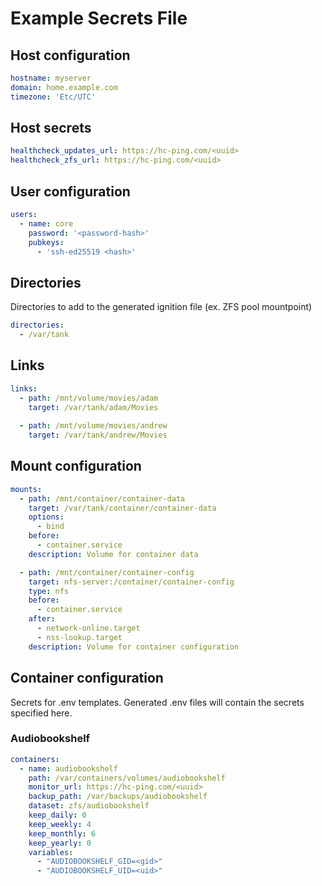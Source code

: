# Example Secrets File

## Host configuration

```yaml
hostname: myserver
domain: home.example.com
timezone: 'Etc/UTC'
```

## Host secrets

```yaml
healthcheck_updates_url: https://hc-ping.com/<uuid>
healthcheck_zfs_url: https://hc-ping.com/<uuid>
```

## User configuration

```yaml
users:
  - name: core
    password: '<password-hash>'
    pubkeys:
      - 'ssh-ed25519 <hash>'
```

## Directories

Directories to add to the generated ignition file (ex. ZFS pool mountpoint)

```yaml
directories:
  - /var/tank
```

## Links

```yaml
links:
  - path: /mnt/volume/movies/adam
    target: /var/tank/adam/Movies
  
  - path: /mnt/volume/movies/andrew
    target: /var/tank/andrew/Movies
```

## Mount configuration

```yaml
mounts:
  - path: /mnt/container/container-data
    target: /var/tank/container/container-data
    options:
      - bind
    before:
      - container.service
    description: Volume for container data

  - path: /mnt/container/container-config
    target: nfs-server:/container/container-config
    type: nfs
    before:
      - container.service
    after:
      - network-online.target
      - nss-lookup.target
    description: Volume for container configuration
```

## Container configuration

Secrets for .env templates. Generated .env files will contain the secrets specified here.

### Audiobookshelf

```yaml
containers:
  - name: audiobookshelf
    path: /var/containers/volumes/audiobookshelf
    monitor_url: https://hc-ping.com/<uuid>
    backup_path: /var/backups/audiobookshelf
    dataset: zfs/audiobookshelf
    keep_daily: 0
    keep_weekly: 4
    keep_monthly: 6
    keep_yearly: 0
    variables:
      - "AUDIOBOOKSHELF_GID=<gid>"
      - "AUDIOBOOKSHELF_UID=<uid>"
```
